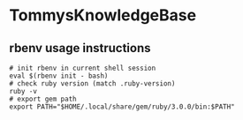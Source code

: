 # TommysKnowledgeBase

## rbenv usage instructions

    # init rbenv in current shell session
    eval $(rbenv init - bash)
    # check ruby version (match .ruby-version)
    ruby -v
    # export gem path
    export PATH="$HOME/.local/share/gem/ruby/3.0.0/bin:$PATH"

